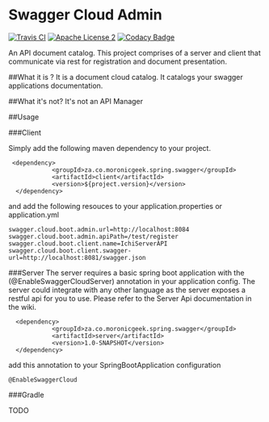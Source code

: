 Swagger Cloud Admin
===================
[![Travis CI](https://travis-ci.org/moronicgeek/SwaggerCloud.svg?branch=master)](https://travis-ci.org/moronicgeek/SwaggerCloud.svg?branch=master)
[![Apache License 2](https://img.shields.io/badge/license-ASF2-blue.svg)](https://www.apache.org/licenses/LICENSE-2.0.txt)
[![Codacy Badge](https://api.codacy.com/project/badge/Grade/1c17f07400bc4dbc9e9bc93861d73bb8)](https://www.codacy.com/app/patel-muhammed/SwaggerCloud?utm_source=github.com&amp;utm_medium=referral&amp;utm_content=moronicgeek/SwaggerCloud&amp;utm_campaign=Badge_Grade)


An API document catalog. This project comprises of a server and client that communicate via rest for registration and document presentation. 

##What it is ?
It is a document cloud catalog. It catalogs your swagger applications documentation.  

##What it's not?
It's not an API Manager
 
 
##Usage
 
###Client

Simply add the following maven dependency to your project.
```
 <dependency>
            <groupId>za.co.moronicgeek.spring.swagger</groupId>
            <artifactId>client</artifactId>
            <version>${project.version}</version>
  </dependency>
```
 
 
and add the following resouces to your application.properties or application.yml
```
swagger.cloud.boot.admin.url=http://localhost:8084
swagger.cloud.boot.admin.apiPath=/test/register
swagger.cloud.boot.client.name=IchiServerAPI
swagger.cloud.boot.client.swagger-url=http://localhost:8081/swagger.json
```
 
###Server
 The server requires a basic spring boot application with the (@EnableSwaggerCloudServer) annotation in your application config.
 The server could integrate with any other language as the server exposes a restful api for you to use. Please refer to the Server Api documentation in the wiki.
 
 ```
   <dependency>
             <groupId>za.co.moronicgeek.spring.swagger</groupId>
             <artifactId>server</artifactId>
             <version>1.0-SNAPSHOT</version>
   </dependency>
 ```
 
 add this annotation to your SpringBootApplication configuration
 
 ```
 @EnableSwaggerCloud
 ```
 
 

###Gradle

 TODO
 
